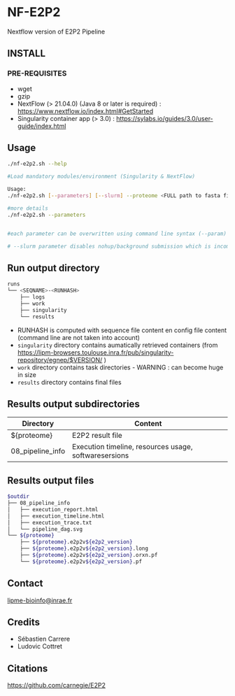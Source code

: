 # NF-E2P2

Nextflow version of E2P2 Pipeline

## INSTALL

### PRE-REQUISITES

- wget
- gzip
- NextFlow (> 21.04.0)  (Java 8 or later is required) : <https://www.nextflow.io/index.html#GetStarted>
- Singularity container app (> 3.0) : <https://sylabs.io/guides/3.0/user-guide/index.html>

## Usage

```bash
./nf-e2p2.sh --help

#Load mandatory modules/environment (Singularity & NextFlow)

Usage:
./nf-e2p2.sh [--parameters] [--slurm] --proteome <FULL path to fasta file> 

#more details
./nf-e2p2.sh --parameters


#each parameter can be overwritten using command line syntax (--param) or adding it in config file

# --slurm parameter disables nohup/background submission which is incompatible with sbatch submission
```

## Run output directory

```bash
runs
└── <SEQNAME>-<RUNHASH>
    ├── logs
    ├── work
    ├── singularity
    └── results
```

- RUNHASH is computed with sequence file content en config file content (command line are not taken into account)
- `singularity` directory contains aumatically retrieved containers (from <https://lipm-browsers.toulouse.inra.fr/pub/singularity-repository/egnep/$VERSION/> )
- `work` directory contains task directories - WARNING : can become huge in size
- `results` directory contains final files

## Results output subdirectories

| Directory        | Content                                                                                                                             |
|------------------|-------------------------------------------------------------------------------------------------------------------------------------|
| ${proteome}    | E2P2 result file                                                                           |
| 08_pipeline_info    | Execution timeline, resources usage, softwaresersions                                                                            |

## Results output files

```bash
$outdir
├── 08_pipeline_info
│   ├── execution_report.html
│   ├── execution_timeline.html
│   ├── execution_trace.txt
│   └── pipeline_dag.svg
└── ${proteome}
    ├── ${proteome}.e2p2v${e2p2_version}
    ├── ${proteome}.e2p2v${e2p2_version}.long
    ├── ${proteome}.e2p2v${e2p2_version}.orxn.pf
    └── ${proteome}.e2p2v${e2p2_version}.pf


```


## Contact

lipme-bioinfo@inrae.fr

## Credits

- Sébastien Carrere
- Ludovic Cottret

## Citations

https://github.com/carnegie/E2P2

